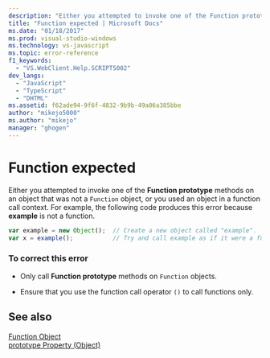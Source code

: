 ```yaml
---
description: "Either you attempted to invoke one of the Function prototype methods on an object that was not a Function object, or you used an object in a function call context."
title: "Function expected | Microsoft Docs"
ms.date: "01/18/2017"
ms.prod: visual-studio-windows
ms.technology: vs-javascript
ms.topic: error-reference
f1_keywords: 
  - "VS.WebClient.Help.SCRIPT5002"
dev_langs: 
  - "JavaScript"
  - "TypeScript"
  - "DHTML"
ms.assetid: f62ade94-9f6f-4832-9b9b-49a06a385bbe
author: "mikejo5000"
ms.author: "mikejo"
manager: "ghogen"
---
```

# Function expected
Either you attempted to invoke one of the **Function prototype** methods on an object that was not a `Function` object, or you used an object in a function call context. For example, the following code produces this error because **example** is not a function.  
  
```JavaScript  
var example = new Object();  // Create a new object called "example".  
var x = example();           // Try and call example as if it were a function.  
```  
  
### To correct this error  
  
- Only call **Function prototype** methods on `Function` objects.  
  
- Ensure that you use the function call operator `()` to call functions only.  
  
## See also  
 [Function Object](https://developer.mozilla.org/docs/Web/JavaScript/Reference/Global_Objects/Function)   
 [prototype Property (Object)](https://developer.mozilla.org/docs/Web/JavaScript/Reference/Global_Objects/Object)
